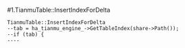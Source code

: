 #1.TianmuTable::InsertIndexForDelta

```
TianmuTable::InsertIndexForDelta
--tab = ha_tianmu_engine_->GetTableIndex(share->Path());
--if (tab) {
----
```